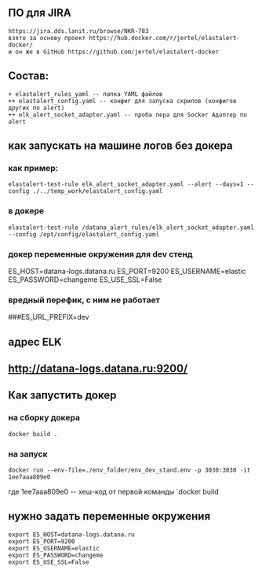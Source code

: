 ## ПО для JIRA 
    https://jira.dds.lanit.ru/browse/NKR-783
    взято за основу проект https://hub.docker.com/r/jertel/elastalert-docker/
    и он же в GitHub https://github.com/jertel/elastalert-docker
## Состав:
```
+ elastalert_rules_yaml -- папка YAML файлов
++ elastalert_config.yaml -- конфиг для запуска скрипов (конфигов других по alert)
++ elk_alert_socket_adapter.yaml -- проба пера для Socker Адаптер по alert
```

## как запускать на машине логов без докера
### как пример: 
```
elastalert-test-rule elk_alert_socket_adapter.yaml --alert --days=1 --config ./../temp_work/elastalert_config.yaml 
```
### в докере
```
elastalert-test-rule /datana_alert_rules/elk_alert_socket_adapter.yaml --config /opt/config/elastalert_config.yaml
```
 
### докер переменные окружения для dev стенд
ES_HOST=datana-logs.datana.ru
ES_PORT=9200
ES_USERNAME=elastic
ES_PASSWORD=changeme
ES_USE_SSL=False

### вредный перефик, с ним не работает
###ES_URL_PREFIX=dev

## адрес ELK
## http://datana-logs.datana.ru:9200/


## Как запустить докер
### на сборку докера
```
docker build .
```
### на запуск
```
docker run --env-file=./env_folder/env_dev_stand.env -p 3030:3030 -it 1ee7aaa809e0
```
где 1ee7aaa809e0 -- хеш-код от первой команды `docker build 

## нужно задать переменные окружения
```
export ES_HOST=datana-logs.datana.ru
export ES_PORT=9200
export ES_USERNAME=elastic
export ES_PASSWORD=changeme
export ES_USE_SSL=False
```